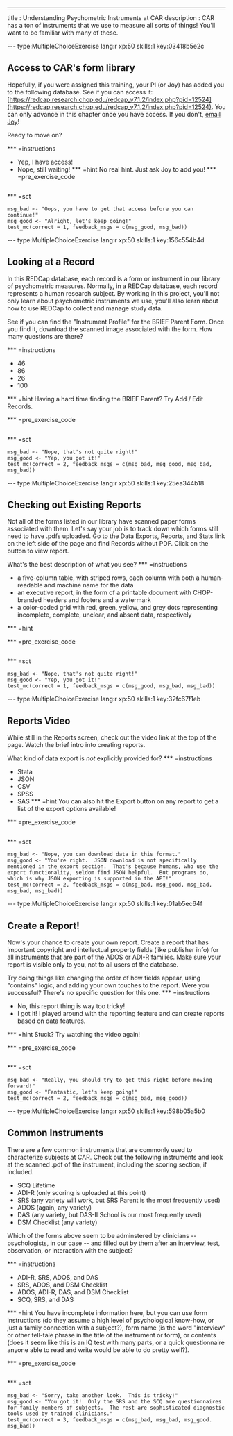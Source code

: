 ---
title       : Understanding Psychometric Instruments at CAR
description : CAR has a ton of instruments that we use to measure all sorts of things!  You'll want to be familiar with many of these.


--- type:MultipleChoiceExercise lang:r xp:50 skills:1 key:03418b5e2c
## Access to CAR's form library

Hopefully, if you were assigned this training, your PI (or Joy) has added you to the following database.  See if you can access it:
[https://redcap.research.chop.edu/redcap_v7.1.2/index.php?pid=12524](https://redcap.research.chop.edu/redcap_v7.1.2/index.php?pid=12524).  You can only advance in this chapter once you have access.  If you don't, [email Joy](mailto:paytonk@email.chop.edu)!

Ready to move on?

*** =instructions
- Yep, I have access!
- Nope, still waiting!
*** =hint
No real hint.  Just ask Joy to add you!
*** =pre_exercise_code
```{r}

```

*** =sct
```{r}
msg_bad <- "Oops, you have to get that access before you can continue!"
msg_good <- "Alright, let's keep going!"
test_mc(correct = 1, feedback_msgs = c(msg_good, msg_bad))
```



--- type:MultipleChoiceExercise lang:r xp:50 skills:1 key:156c554b4d
## Looking at a Record

In this REDCap database, each record is a form or instrument in our library of psychometric measures.  Normally, in a REDCap database, each record represents a human research subject.  By working in this project, you'll not only learn about psychometric instruments we use, you'll also learn about how to use REDCap to collect and manage study data.

See if you can find the "Instrument Profile" for the BRIEF Parent Form.  Once you find it, download the scanned image associated with the form.  How many questions are there?

*** =instructions
- 46
- 86
- 26
- 100

*** =hint
Having a hard time finding the BRIEF Parent? Try Add / Edit Records.  

*** =pre_exercise_code
```{r}

```

*** =sct
```{r}
msg_bad <- "Nope, that's not quite right!"
msg_good <- "Yep, you got it!"
test_mc(correct = 2, feedback_msgs = c(msg_bad, msg_good, msg_bad, msg_bad))
```



--- type:MultipleChoiceExercise lang:r xp:50 skills:1 key:25ea344b18
## Checking out Existing Reports

Not all of the forms listed in our library have scanned paper forms associated with them.  Let's say your job is to track down which forms still need to have .pdfs uploaded.  Go to the Data Exports, Reports, and Stats link on the left side of the page and find Records without PDF.  Click on the button to view report.

What's the best description of what you see?
*** =instructions
- a five-column table, with striped rows, each column with both a human-readable and machine name for the data
- an executive report, in the form of a printable document with CHOP-branded headers and footers and a watermark
- a color-coded grid with red, green, yellow, and grey dots representing incomplete, complete, unclear, and absent data, respectively

*** =hint

*** =pre_exercise_code
```{r}

```

*** =sct
```{r}
msg_bad <- "Nope, that's not quite right!"
msg_good <- "Yep, you got it!"
test_mc(correct = 1, feedback_msgs = c(msg_good, msg_bad, msg_bad))
```



--- type:MultipleChoiceExercise lang:r xp:50 skills:1 key:32fc67f1eb
## Reports Video

While still in the Reports screen, check out the video link at the top of the page.  Watch the brief intro into creating reports. 

What kind of data export is *not* explicitly provided for?
*** =instructions
- Stata
- JSON
- CSV
- SPSS
- SAS
*** =hint
You can also hit the Export button on any report to get a list of the export options available!

*** =pre_exercise_code
```{r}

```

*** =sct
```{r}
msg_bad <- "Nope, you can download data in this format."
msg_good <- "You're right.  JSON download is not specifically mentioned in the export section.  That's because humans, who use the export functionality, seldom find JSON helpful.  But programs do, which is why JSON exporting is supported in the API!"
test_mc(correct = 2, feedback_msgs = c(msg_bad, msg_good, msg_bad, msg_bad, msg_bad))
```

--- type:MultipleChoiceExercise lang:r xp:50 skills:1 key:01ab5ec64f
## Create a Report!

Now's your chance to create your own report.  Create a report that has important copyright and intellectual property fields (like publisher info) for all instruments that are part of the ADOS or ADI-R families.  Make sure your report is visible only to you, not to all users of the database.  

Try doing things like changing the order of how fields appear, using "contains" logic, and adding your own touches to the report.  Were you successful?  There's no specific question for this one.
*** =instructions
- No, this report thing is way too tricky!
- I got it!  I played around with the reporting feature and can create reports based on data features.

*** =hint
Stuck?  Try watching the video again!

*** =pre_exercise_code
```{r}

```

*** =sct
```{r}
msg_bad <- "Really, you should try to get this right before moving forward!"
msg_good <- "Fantastic, let's keep going!"
test_mc(correct = 2, feedback_msgs = c(msg_bad, msg_good))
```



--- type:MultipleChoiceExercise lang:r xp:50 skills:1 key:598b05a5b0
## Common Instruments

There are a few common instruments that are commonly used to characterize subjects at CAR.  Check out the following instruments and look at the scanned .pdf of the instrument, including the scoring section, if included.

- SCQ Lifetime
- ADI-R (only scoring is uploaded at this point)
- SRS (any variety will work, but SRS Parent is the most frequently used)
- ADOS (again, any variety)
- DAS (any variety, but DAS-II School is our most frequently used)
- DSM Checklist (any variety)

Which of the forms above seem to be adminstered by clinicians -- psychologists, in our case -- and filled out by them after an interview, test, observation, or interaction with the subject?

*** =instructions
- ADI-R, SRS, ADOS, and DAS
- SRS, ADOS, and DSM Checklist
- ADOS, ADI-R, DAS, and DSM Checklist
- SCQ, SRS, and DAS

*** =hint
You have incomplete information here, but you can use form instructions (do they assume a high level of psychological know-how, or just a family connection with a subject?), form name (is the word "interview" or other tell-tale phrase in the title of the instrument or form), or contents (does it seem like this is an IQ test with many parts, or a quick questionnaire anyone able to read and write would be able to do pretty well?).

*** =pre_exercise_code
```{r}

```

*** =sct
```{r}
msg_bad <- "Sorry, take another look.  This is tricky!"
msg_good <- "You got it!  Only the SRS and the SCQ are questionnaires for family members of subjects.  The rest are sophisticated diagnostic tools used by trained clinicians."
test_mc(correct = 3, feedback_msgs = c(msg_bad, msg_bad, msg_good. msg_bad))

```
